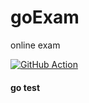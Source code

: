 # goExam
online exam


[![GitHub Action](https://github.com/MNU-CS/exam-go/workflows/Main/badge.svg)](https://github.com/MNU-CS/exam-go/actions?workflow=Main)
####   go test
